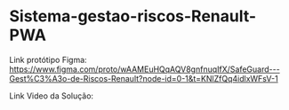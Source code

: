 # Sistema-gestao-riscos-Renault-PWA

Link protótipo Figma:
https://www.figma.com/proto/wAAMEuHQqAQV8gnfnuqIfX/SafeGuard---Gest%C3%A3o-de-Riscos-Renault?node-id=0-1&t=KNlZfQq4idlxWFsV-1

Link Video da Solução:
